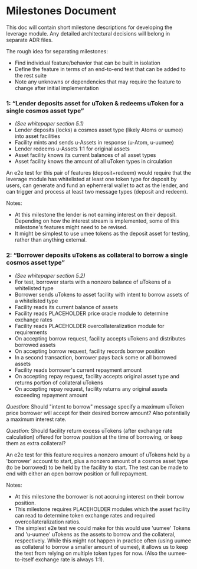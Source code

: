 # Milestones Document

This doc will contain short milestone descriptions for developing the leverage module. Any detailed architectural decisions will belong in separate ADR files.

The rough idea for separating milestones:
- Find individual feature/behavior that can be built in isolation
- Define the feature in terms of an end-to-end test that can be added to the rest suite
- Note any unknowns or dependencies that may require the feature to change after initial implementation

### 1: “Lender deposits asset for uToken & redeems uToken for a single cosmos asset type”
- _(See whitepaper section 5.1)_
- Lender deposits (locks) a cosmos asset type (likely Atoms or uumee) into asset facilities
- Facility mints and sends u-Assets in response (u-Atom, u-uumee)
- Lender redeems u-Assets 1:1 for original assets
- Asset facility knows its current balances of all asset types
- Asset facility knows the amount of all uToken types in circulation

An e2e test for this pair of features (deposit+redeem) would require that the leverage module has whitelisted at least one token type for deposit by users, can generate and fund an ephemeral wallet to act as the lender, and can trigger and process at least two message types (deposit and redeem).

Notes:
- At this milestone the lender is not earning interest on their deposit. Depending on how the interest stream is implemented, some of this milestone's features might need to be revised.
- It might be simplest to use umee tokens as the deposit asset for testing, rather than anything external.

### 2: “Borrower deposits uTokens as collateral to borrow a single cosmos asset type”
- _(See whitepaper section 5.2)_
- For test, borrower starts with a nonzero balance of uTokens of a whitelisted type
- Borrower sends uTokens to asset facility with intent to borrow assets of a whitelisted type
- Facility reads its current balance of assets
- Facility reads PLACEHOLDER price oracle module to determine exchange rates
- Facility reads PLACEHOLDER overcollateralization module for requirements
- On accepting borrow request, facility accepts uTokens and distributes borrowed assets
- On accepting borrow request, facility records borrow position
- In a second transaction, borrower pays back some or all borrowed assets
- Facility reads borrower's current repayment amount
- On accepting repay request, facility accepts original asset type and returns portion of collateral uTokens
- On accepting repay request, facility returns any original assets exceeding repayment amount

*Question*: Should "intent to borrow" message specify a maximum uToken price borrower will accept for their desired borrow amount? Also potentially a maximum interest rate.

*Question*: Should facility return excess uTokens (after exchange rate calculation) offered for borrow position at the time of borrowing, or keep them as extra collateral?

An e2e test for this feature requires a nonzero amount of uTokens held by a 'borrower' account to start, plus a nonzero amount of a cosmos asset type (to be borrowed) to be held by the facility to start. The test can be made to end with either an open borrow position or full repayment.

Notes:
- At this milestone the borrower is not accruing interest on their borrow position.
- This milestone requires PLACEHOLDER modules which the asset facility can read to determine token exchange rates and required overcollateralization ratios.
- The simplest e2e test we could make for this would use 'uumee' Tokens and 'u-uumee' uTokens as the assets to borrow and the collateral, respectively. While this might not happen in practice often (using uumee as collateral to borrow a smaller amount of uumee), it allows us to keep the test from relying on multiple token types for now. (Also the uumee-to-itself exchange rate is always 1:1).
